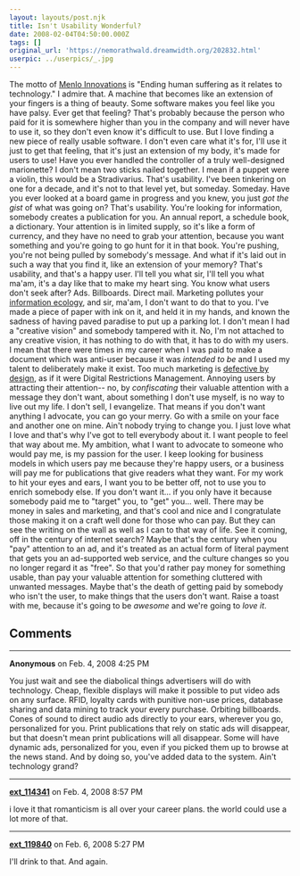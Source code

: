 ```yaml
---
layout: layouts/post.njk
title: Isn't Usability Wonderful?
date: 2008-02-04T04:50:00.000Z
tags: []
original_url: 'https://nemorathwald.dreamwidth.org/202832.html'
userpic: ../userpics/_.jpg
---
```

The motto of [Menlo Innovations](http://menloinnovations.com/) is "Ending human suffering as it relates to technology." I admire that. A machine that becomes like an extension of your fingers is a thing of beauty. Some software makes you feel like you have palsy. Ever get that feeling? That's probably because the person who paid for it is somewhere higher than you in the company and will never have to use it, so they don't even know it's difficult to use. But I love finding a new piece of really usable software. I don't even care what it's for, I'll use it just to get that feeling, that it's just an extension of my body, it's made for users to use! Have you ever handled the controller of a truly well-designed marionette? I don't mean two sticks nailed together. I mean if a puppet were a violin, this would be a Stradivarius. That's usability. I've been tinkering on one for a decade, and it's not to that level yet, but someday. Someday. Have you ever looked at a board game in progress and you knew, you just _got the gist_ of what was going on? That's usability. You're looking for information, somebody creates a publication for you. An annual report, a schedule book, a dictionary. Your attention is in limited supply, so it's like a form of currency, and they have no need to grab your attention, because you want something and you're going to go hunt for it in that book. You're pushing, you're not being pulled by somebody's message. And what if it's laid out in such a way that you find it, like an extension of your memory? That's usability, and that's a happy user. I'll tell you what sir, I'll tell you what ma'am, it's a day like that to make my heart sing. You know what users don't seek after? Ads. Billboards. Direct mail. Marketing pollutes your [information ecology](http://nemorathwald.com/node/20), and sir, ma'am, I don't want to do that to you. I've made a piece of paper with ink on it, and held it in my hands, and known the sadness of having paved paradise to put up a parking lot. I don't mean I had a "creative vision" and somebody tampered with it. No, I'm not attached to any creative vision, it has nothing to do with that, it has to do with my users. I mean that there were times in my career when I was paid to make a document which was anti-user because it was _intended to be_ and I used my talent to deliberately make it exist. Too much marketing is [defective by design](http://defectivebydesign.org/), as if it were Digital Restrictions Management. Annoying users by attracting their attention-- no, by _confiscating_ their valuable attention with a message they don't want, about something I don't use myself, is no way to live out my life. I don't sell, I evangelize. That means if you don't want anything I advocate, you can go your merry. Go with a smile on your face and another one on mine. Ain't nobody trying to change you. I just love what I love and that's why I've got to tell everybody about it. I want people to feel that way about me. My ambition, what I want to advocate to someone who would pay me, is my passion for the user. I keep looking for business models in which users pay me because they're happy users, or a business will pay me for publications that give readers what they want. For my work to hit your eyes and ears, I want you to be better off, not to use you to enrich somebody else. If you don't want it... if you only have it because somebody paid me to "target" you, to "get" you... well. There may be money in sales and marketing, and that's cool and nice and I congratulate those making it on a craft well done for those who can pay. But they can see the writing on the wall as well as I can to that way of life. See it coming, off in the century of internet search? Maybe that's the century when you "pay" attention to an ad, and it's treated as an actual form of literal payment that gets you an ad-supported web service, and the culture changes so you no longer regard it as "free". So that you'd rather pay money for something usable, than pay your valuable attention for something cluttered with unwanted messages. Maybe that's the death of getting paid by somebody who isn't the user, to make things that the users don't want. Raise a toast with me, because it's going to be _awesome_ and we're going to _love it_.

## Comments

---

**Anonymous** on Feb. 4, 2008 4:25 PM

You just wait and see the diabolical things advertisers will do with technology. Cheap, flexible displays will make it possible to put video ads on any surface. RFID, loyalty cards with punitive non-use prices, database sharing and data mining to track your every purchase. Orbiting billboards. Cones of sound to direct audio ads directly to your ears, wherever you go, personalized for you. Print publications that rely on static ads will disappear, but that doesn't mean print publications will all disappear. Some will have dynamic ads, personalized for you, even if you picked them up to browse at the news stand. And by doing so, you've added data to the system. Ain't technology grand?

---

**[ext_114341](https://www.dreamwidth.org/users/ext_114341)** on Feb. 4, 2008 8:57 PM

i love it that romanticism is all over your career plans. the world could use a lot more of that.

---

**[ext_119840](https://www.dreamwidth.org/users/ext_119840)** on Feb. 6, 2008 5:27 PM

I'll drink to that. And again.
